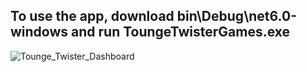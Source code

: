 ## To use the app, download bin\Debug\net6.0-windows and run ToungeTwisterGames.exe


![Tounge_Twister_Dashboard](https://user-images.githubusercontent.com/42376475/145953659-997e9e9d-9852-4fb3-8743-101093d2e543.png)

